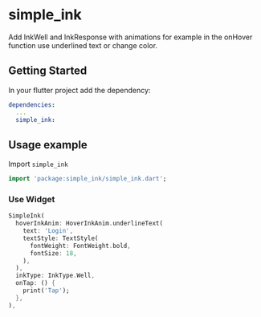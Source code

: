 # simple_ink

Add InkWell and InkResponse with animations for example in the onHover function use underlined text or change color.

## Getting Started
In your flutter project add the dependency:
```yml
dependencies:
  ...
  simple_ink:
```
## Usage example



Import `simple_ink`

```dart
import 'package:simple_ink/simple_ink.dart';
```

### Use Widget

```dart
SimpleInk(
  hoverInkAnim: HoverInkAnim.underlineText(
    text: 'Login', 
    textStyle: TextStyle(
      fontWeight: FontWeight.bold,
      fontSize: 18,
    ),
  ),
  inkType: InkType.Well,
  onTap: () {
    print('Tap');
  },
),
```